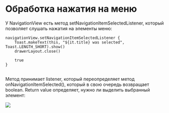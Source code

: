 # Обработка нажатия на меню

У NavigationView есть метод setNavigationItemSelectedListener, который позволяет слушать нажатия на элементы меню:

```
navigationView.setNavigationItemSelectedListener {
    Toast.makeText(this, "${it.title} was selected", Toast.LENGTH_SHORT).show()
    drawerLayout.close()

    true
}
```

![](data:image/gif;base64,R0lGODlhAQABAPABAP///wAAACH5BAEKAAAALAAAAAABAAEAAAICRAEAOw==)![](data:image/gif;base64,R0lGODlhAQABAPABAP///wAAACH5BAEKAAAALAAAAAABAAEAAAICRAEAOw== "Click and drag to move")

Метод принимает listener,  который переопределяет метод onNavigationItemSelected(), который в свою очередь возвращает boolean. Return value определяет, нужно ли выделить выбранный элемент:

![](https://ucarecdn.com/b6db0cc1-f139-48a3-8d06-e3e03f345b33/)

![](data:image/gif;base64,R0lGODlhAQABAPABAP///wAAACH5BAEKAAAALAAAAAABAAEAAAICRAEAOw== "Click and drag to move")
